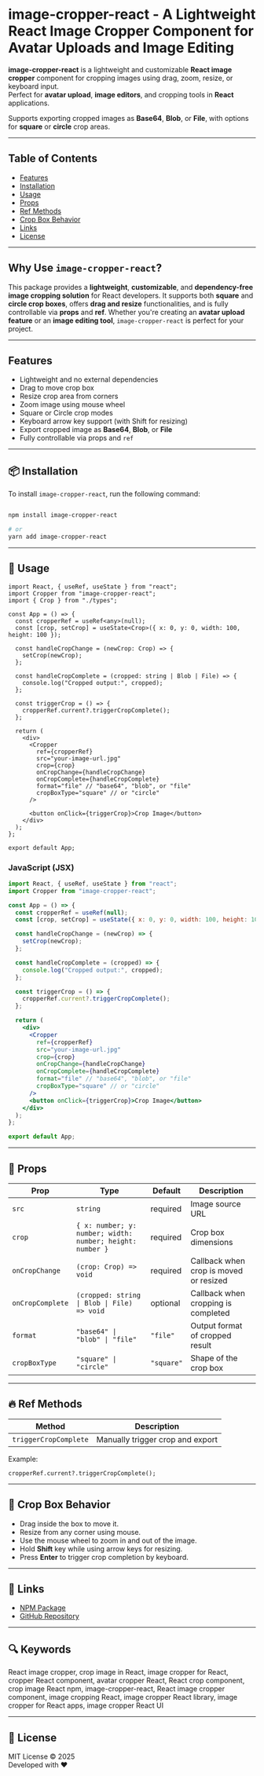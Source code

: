 # image-cropper-react - A Lightweight React Image Cropper Component for Avatar Uploads and Image Editing


**image-cropper-react** is a lightweight and customizable **React image cropper** component for cropping images using drag, zoom, resize, or keyboard input.  
Perfect for **avatar upload**, **image editors**, and cropping tools in **React** applications.

Supports exporting cropped images as **Base64**, **Blob**, or **File**, with options for **square** or **circle** crop areas.

---

## Table of Contents

- [Features](#features)
- [Installation](#installation)
- [Usage](#usage)
- [Props](#props)
- [Ref Methods](#ref-methods)
- [Crop Box Behavior](#crop-box-behavior)
- [Links](#links)
- [License](#license)

---

## Why Use `image-cropper-react`?

This package provides a **lightweight**, **customizable**, and **dependency-free image cropping solution** for React developers. It supports both **square** and **circle crop boxes**, offers **drag and resize** functionalities, and is fully controllable via **props** and **ref**. Whether you're creating an **avatar upload feature** or an **image editing tool**, `image-cropper-react` is perfect for your project.

---

##  Features

-  Lightweight and no external dependencies
-  Drag to move crop box
-  Resize crop area from corners
-  Zoom image using mouse wheel
-  Square or Circle crop modes
-  Keyboard arrow key support (with Shift for resizing)
-  Export cropped image as **Base64**, **Blob**, or **File**
-  Fully controllable via props and `ref`

---

## 📦 Installation

To install `image-cropper-react`, run the following command:

```bash

npm install image-cropper-react

# or
yarn add image-cropper-react
```

---

## 🚀 Usage

```tsx
import React, { useRef, useState } from "react";
import Cropper from "image-cropper-react"; 
import { Crop } from "./types";

const App = () => {
  const cropperRef = useRef<any>(null);
  const [crop, setCrop] = useState<Crop>({ x: 0, y: 0, width: 100, height: 100 });

  const handleCropChange = (newCrop: Crop) => {
    setCrop(newCrop);
  };

  const handleCropComplete = (cropped: string | Blob | File) => {
    console.log("Cropped output:", cropped);
  };

  const triggerCrop = () => {
    cropperRef.current?.triggerCropComplete();
  };

  return (
    <div>
      <Cropper
        ref={cropperRef}
        src="your-image-url.jpg"
        crop={crop}
        onCropChange={handleCropChange}
        onCropComplete={handleCropComplete}
        format="file" // "base64", "blob", or "file"
        cropBoxType="square" // or "circle"
      />

      <button onClick={triggerCrop}>Crop Image</button>
    </div>
  );
};

export default App;
```

### JavaScript (JSX)

```jsx
import React, { useRef, useState } from "react";
import Cropper from "image-cropper-react";

const App = () => {
  const cropperRef = useRef(null);
  const [crop, setCrop] = useState({ x: 0, y: 0, width: 100, height: 100 });

  const handleCropChange = (newCrop) => {
    setCrop(newCrop);
  };

  const handleCropComplete = (cropped) => {
    console.log("Cropped output:", cropped);
  };

  const triggerCrop = () => {
    cropperRef.current?.triggerCropComplete();
  };

  return (
    <div>
      <Cropper
        ref={cropperRef}
        src="your-image-url.jpg"
        crop={crop}
        onCropChange={handleCropChange}
        onCropComplete={handleCropComplete}
        format="file" // "base64", "blob", or "file"
        cropBoxType="square" // or "circle"
      />
      <button onClick={triggerCrop}>Crop Image</button>
    </div>
  );
};

export default App;
```

---

## 🧩 Props

| Prop             | Type                          | Default    | Description                                      |
| ---------------- | ----------------------------- | ---------- | ------------------------------------------------ |
| `src`            | `string`                      | required   | Image source URL                                 |
| `crop`           | `{ x: number; y: number; width: number; height: number }` | required | Crop box dimensions |
| `onCropChange`   | `(crop: Crop) => void`         | required   | Callback when crop is moved or resized           |
| `onCropComplete` | `(cropped: string \| Blob \| File) => void` | optional | Callback when cropping is completed             |
| `format`         | `"base64" \| "blob" \| "file"` | `"file"`   | Output format of cropped result                 |
| `cropBoxType`    | `"square" \| "circle"`         | `"square"` | Shape of the crop box                           |

---

## 🔥 Ref Methods

| Method                | Description                        |
| --------------------- | ---------------------------------- |
| `triggerCropComplete` | Manually trigger crop and export   |

Example:

```tsx
cropperRef.current?.triggerCropComplete();
```

---

## 🎨 Crop Box Behavior

- Drag inside the box to move it.
- Resize from any corner using mouse.
- Use the mouse wheel to zoom in and out of the image.
- Hold **Shift** key while using arrow keys for resizing.
- Press **Enter** to trigger crop completion by keyboard.

---

## 🔗 Links

- [NPM Package](https://www.npmjs.com/package/image-cropper-react)
- [GitHub Repository](https://github.com/swastikroyyy/image-cropper-react)

---

## 🔍 Keywords

React image cropper, crop image in React, image cropper for React, cropper React component, avatar cropper React, React crop component, crop image React npm, image-cropper-react, React image cropper component, image cropping React, image cropper React library, image cropper for React apps, image cropper React UI

---

## 📄 License

MIT License © 2025  
Developed with ❤️